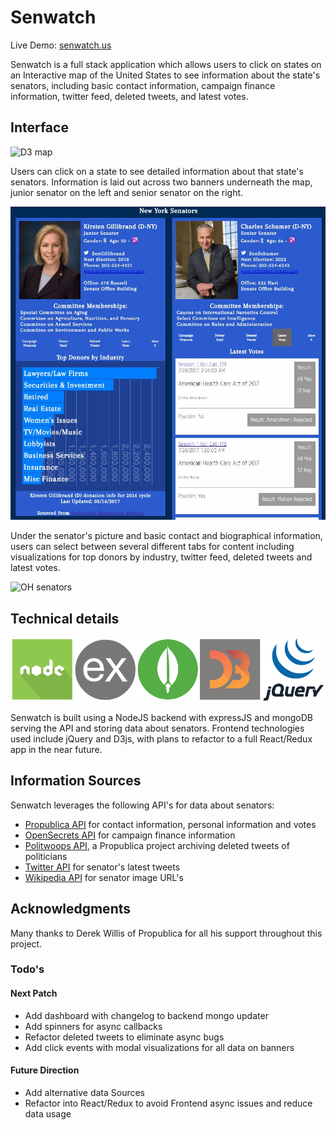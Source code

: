 # Senwatch

Live Demo: [senwatch.us](http://senwatch.us)

Senwatch is a full stack application which allows users to click on states on an Interactive map of the United States to see information about the state's senators, including basic contact information, campaign finance information, twitter feed, deleted tweets, and latest votes.

## Interface

![D3 map](/refs/map_gif.gif)

Users can click on a state to see detailed information about that state's senators. Information is laid out across two banners underneath the map, junior senator on the left and senior senator on the right.

![NY senators](/refs/ny_sens_info_pic.jpeg)

Under the senator's picture and basic contact and biographical information, users can select between several different tabs for content including visualizations for top donors by industry, twitter feed, deleted tweets and latest votes.

![OH senators](/refs/banner_gif.gif)

## Technical details

![Senwatch Stack](/refs/senwatch_stack.png)

Senwatch is built using a NodeJS backend with expressJS and mongoDB serving the API and storing data about senators. Frontend technologies used include jQuery and D3js, with plans to refactor to a full React/Redux app in the near future.

## Information Sources

Senwatch leverages the following API's for data about senators:
* [Propublica API](https://projects.propublica.org/api-docs/congress-api/) for contact information, personal information and votes
* [OpenSecrets API](https://www.opensecrets.org/resources/create/apis.php) for campaign finance information
* [Politwoops API](https://projects.propublica.org/politwoops/), a Propublica project archiving deleted tweets of politicians
* [Twitter API](https://dev.twitter.com/rest/public) for senator's latest tweets
* [Wikipedia API](https://www.mediawiki.org/wiki/API:Main_page) for senator image URL's

## Acknowledgments

 Many thanks to Derek Willis of Propublica for all his support throughout this project.

### Todo's

#### Next Patch
* Add dashboard with changelog to backend mongo updater
* Add spinners for async callbacks
* Refactor deleted tweets to eliminate async bugs
* Add click events with modal visualizations for all data on banners

#### Future Direction
* Add alternative data Sources
* Refactor into React/Redux to avoid Frontend async issues and reduce data usage
